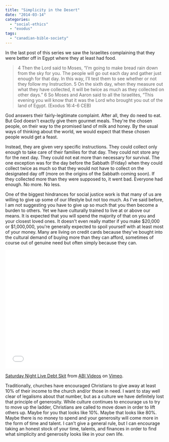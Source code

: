 ```yaml
---
title: "Simplicity in the Desert"
date: "2014-03-14"
categories: 
  - "social-ethics"
  - "exodus"
tags: 
  - "canadian-bible-society"
---
```


In the last post of this series we saw the Israelites complaining that they were better off in Egypt where they at least had food.

> 4 Then the Lord said to Moses, “I’m going to make bread rain down from the sky for you. The people will go out each day and gather just enough for that day. In this way, I’ll test them to see whether or not they follow my Instruction. 5 On the sixth day, when they measure out what they have collected, it will be twice as much as they collected on other days.” 6 So Moses and Aaron said to all the Israelites, “This evening you will know that it was the Lord who brought you out of the land of Egypt. (Exodus 16:4-6 CEB)

God answers their fairly-legitimate complaint. After all, they do need to eat. But God doesn't exactly give them gourmet meals. They're the chosen people, on their way to the promised land of milk and honey. By the usual ways of thinking about the world, we would expect that these chosen people would get a feast.

<!--more-->Instead, they are given very specific instructions. They could collect only enough to take care of their families for that day. They could not store any for the next day. They could not eat more than necessary for survival. The one exception was for the day before the Sabbath (Friday) when they could collect twice as much so that they would not have to collect on the designated day off (more on the origins of the Sabbath coming soon). If they collected more than they were supposed to, it went bad. Everyone had enough. No more. No less.

One of the biggest hindrances for social justice work is that many of us are willing to give up some of our lifestyle but not too much. As I've said before, I am not suggesting you have to give up so much that you then become a burden to others. Yet we have culturally trained to live at or above our means. It is expected that you will spend the majority of that on you and your closest loved ones. It doesn't even really matter if you make $20,000 or $1,000,000, you're generally expected to spoil yourself with at least most of your money. Many are living on credit cards because they've bought into the cultural demand of buying more than they can afford, sometimes of course out of genuine need but often simply because they can.

<iframe src="//player.vimeo.com/video/41152287" height="375" width="500" allowfullscreen frameborder="0"></iframe>

[Saturday Night Live Debt Skit](https://vimeo.com/41152287) from [ABI Videos](https://vimeo.com/abiworld) on [Vimeo](https://vimeo.com).

Traditionally, churches have encouraged Christians to give away at least 10% of their income to the church and/or those in need. I want to stay well clear of legalisms about that number, but as a culture we have definitely lost that principle of generosity. While culture continues to encourage us to try to move up the ladder, Christians are called to move down in order to lift others up. Maybe for you that looks like 10%. Maybe that looks like 80%. Maybe there is no money to spend and your generosity will come more in the form of time and talent. I can't give a general rule, but I can encourage taking an honest stock of your time, talents, and finances in order to find what simplicity and generosity looks like in your own life.
